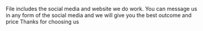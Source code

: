 File includes the social media and website we do work.
You can message us in any form of the social media and we will give you the best outcome and price
Thanks for choosing us
